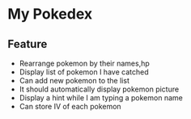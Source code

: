 # My Pokedex

## Feature

- Rearrange pokemon by their names,hp
- Display list of pokemon I have catched
- Can add new pokemon to the list
- It should automatically display pokemon picture
- Display a hint while I am typing a pokemon name
- Can store IV of each pokemon
